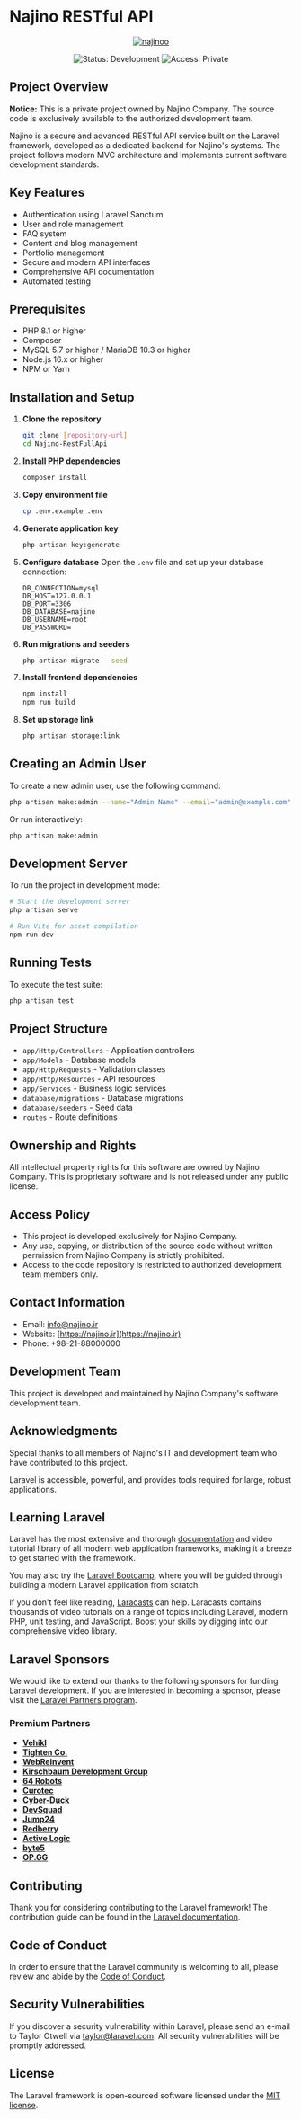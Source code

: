 # Najino RESTful API

<div align="center">
<a href='https://postimages.org/' target='_blank'><img src='https://i.postimg.cc/9fhYzyyZ/najinoo.jpg' border='0' alt='najinoo'/></a>  
  <p align="center">
    <img src="https://img.shields.io/badge/Status-Development-yellow" alt="Status: Development">
    <img src="https://img.shields.io/badge/Access-Private-red" alt="Access: Private">
  </p>
</div>

## Project Overview

**Notice:** This is a private project owned by Najino Company. The source code is exclusively available to the authorized development team.

Najino is a secure and advanced RESTful API service built on the Laravel framework, developed as a dedicated backend for Najino's systems. The project follows modern MVC architecture and implements current software development standards.

## Key Features

- Authentication using Laravel Sanctum
- User and role management
- FAQ system
- Content and blog management
- Portfolio management
- Secure and modern API interfaces
- Comprehensive API documentation
- Automated testing

## Prerequisites

- PHP 8.1 or higher
- Composer
- MySQL 5.7 or higher / MariaDB 10.3 or higher
- Node.js 16.x or higher
- NPM or Yarn

## Installation and Setup

1. **Clone the repository**
   ```bash
   git clone [repository-url]
   cd Najino-RestFullApi
   ```

2. **Install PHP dependencies**
   ```bash
   composer install
   ```

3. **Copy environment file**
   ```bash
   cp .env.example .env
   ```

4. **Generate application key**
   ```bash
   php artisan key:generate
   ```

5. **Configure database**
   Open the `.env` file and set up your database connection:
   ```
   DB_CONNECTION=mysql
   DB_HOST=127.0.0.1
   DB_PORT=3306
   DB_DATABASE=najino
   DB_USERNAME=root
   DB_PASSWORD=
   ```

6. **Run migrations and seeders**
   ```bash
   php artisan migrate --seed
   ```

7. **Install frontend dependencies**
   ```bash
   npm install
   npm run build
   ```

8. **Set up storage link**
   ```bash
   php artisan storage:link
   ```

## Creating an Admin User

To create a new admin user, use the following command:

```bash
php artisan make:admin --name="Admin Name" --email="admin@example.com" --password="secure_password"
```

Or run interactively:

```bash
php artisan make:admin
```

## Development Server

To run the project in development mode:

```bash
# Start the development server
php artisan serve

# Run Vite for asset compilation
npm run dev
```

## Running Tests

To execute the test suite:

```bash
php artisan test
```

## Project Structure

- `app/Http/Controllers` - Application controllers
- `app/Models` - Database models
- `app/Http/Requests` - Validation classes
- `app/Http/Resources` - API resources
- `app/Services` - Business logic services
- `database/migrations` - Database migrations
- `database/seeders` - Seed data
- `routes` - Route definitions

## Ownership and Rights

All intellectual property rights for this software are owned by Najino Company. This is proprietary software and is not released under any public license.

## Access Policy

- This project is developed exclusively for Najino Company.
- Any use, copying, or distribution of the source code without written permission from Najino Company is strictly prohibited.
- Access to the code repository is restricted to authorized development team members only.

## Contact Information

- Email: [info@najino.ir](mailto:info@najino.ir)
- Website: [https://najino.ir](https://najino.ir)
- Phone: +98-21-88000000

## Development Team

This project is developed and maintained by Najino Company's software development team.

## Acknowledgments

Special thanks to all members of Najino's IT and development team who have contributed to this project.

Laravel is accessible, powerful, and provides tools required for large, robust applications.

## Learning Laravel

Laravel has the most extensive and thorough [documentation](https://laravel.com/docs) and video tutorial library of all modern web application frameworks, making it a breeze to get started with the framework.

You may also try the [Laravel Bootcamp](https://bootcamp.laravel.com), where you will be guided through building a modern Laravel application from scratch.

If you don't feel like reading, [Laracasts](https://laracasts.com) can help. Laracasts contains thousands of video tutorials on a range of topics including Laravel, modern PHP, unit testing, and JavaScript. Boost your skills by digging into our comprehensive video library.

## Laravel Sponsors

We would like to extend our thanks to the following sponsors for funding Laravel development. If you are interested in becoming a sponsor, please visit the [Laravel Partners program](https://partners.laravel.com).

### Premium Partners

- **[Vehikl](https://vehikl.com/)**
- **[Tighten Co.](https://tighten.co)**
- **[WebReinvent](https://webreinvent.com/)**
- **[Kirschbaum Development Group](https://kirschbaumdevelopment.com)**
- **[64 Robots](https://64robots.com)**
- **[Curotec](https://www.curotec.com/services/technologies/laravel/)**
- **[Cyber-Duck](https://cyber-duck.co.uk)**
- **[DevSquad](https://devsquad.com/hire-laravel-developers)**
- **[Jump24](https://jump24.co.uk)**
- **[Redberry](https://redberry.international/laravel/)**
- **[Active Logic](https://activelogic.com)**
- **[byte5](https://byte5.de)**
- **[OP.GG](https://op.gg)**

## Contributing

Thank you for considering contributing to the Laravel framework! The contribution guide can be found in the [Laravel documentation](https://laravel.com/docs/contributions).

## Code of Conduct

In order to ensure that the Laravel community is welcoming to all, please review and abide by the [Code of Conduct](https://laravel.com/docs/contributions#code-of-conduct).

## Security Vulnerabilities

If you discover a security vulnerability within Laravel, please send an e-mail to Taylor Otwell via [taylor@laravel.com](mailto:taylor@laravel.com). All security vulnerabilities will be promptly addressed.

## License

The Laravel framework is open-sourced software licensed under the [MIT license](https://opensource.org/licenses/MIT).
